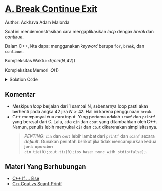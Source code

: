# [A. Break Continue Exit](https://tlx.toki.id/courses/basic/chapters/07/problems/A)

Author: Ackhava Adam Malonda

Soal ini mendemonstrasikan cara mengaplikasikan *loop* dengan *break* dan *continue*.

Dalam C++, kita dapat menggunakan *keyword* berupa `for`, `break`, dan `continue`.

Kompleksitas Waktu: $O(min(N,42))$

Kompleksitas Memori: $O(1)$

<details>
  <summary>Solution Code</summary>

```c++
#include <cstdio>

int main() {
  int N;
  scanf("%d", &N);
  for (int i = 1; i <= N; i++) {
    if (i % 10 == 0) {
      continue;
    } else if (i == 42) {
      printf("ERROR");
      break;
    }
    printf("%d", i);
    if (i < N) {
      printf("\n");
    }
  }
}
```
</details>

## Komentar
- Meskipun *loop* berjalan dari 1 sampai N, sebenarnya loop pasti akan berhenti pada angka 42 jika $N>42$. Hal ini karena penggunaan `break`.
- C++ mempunyai dua cara input. Yang pertama adalah `scanf` dan `printf` yang berasal dari C. Lalu, ada `cin` dan `cout` yang ditambahkan oleh C++. Namun, penulis lebih menyukai `cin` dan `cout` dikarenakan simplisitasnya.
    > _PENTING:_ `cin` dan `cout` lebih lambat dari `printf` dan `scanf` secara *default*. Gunakan perintah berikut jika tidak mencampurkan kedua jenis operator: `cin.tie(0);cout.tie(0);ios_base::sync_with_stdio(false);`.

## Materi Yang Berhubungan
- [C++ If ... Else](https://www.w3schools.com/cpp/cpp_conditions.asp)
- [Cin-Cout vs Scanf-Printf](https://www.geeksforgeeks.org/cincout-vs-scanfprintf/)